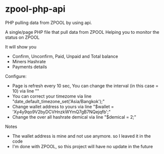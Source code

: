 # zpool-php-api
PHP pulling data from ZPOOL by using api.

A single/page PHP file that pull data from ZPOOL
Helping you to monitor the status on ZPOOL

It will show you
- Confirm, Unconfirm, Paid, Unpaid and Total balance
- Miners Hashrate
- Payments details

Configure:
- Page is refresh every 10 sec, You can change the interval (in this case = 10) via line "<meta http-equiv="refresh" content="10">"
- You can correct your timezome via line "date_default_timezone_set('Asia/Bangkok');"
- Change wallet address to yours via line "$wallet = 'Xy4y9qo9V2byDCVHnzkWYmQ7gB7NQejqfb';"
- Change the over all hashrate demical via line "$demical = 2;"

Notes
- The wallet address is mine and not use anymore. so I leaved it in the code
- I'm done with ZPOOL, so this project will have no update in the future
